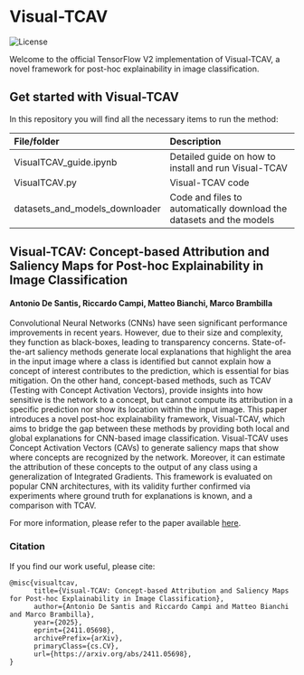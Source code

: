 # Visual-TCAV

![License](https://img.shields.io/badge/license-MIT-blue.svg)

Welcome to the official TensorFlow V2 implementation of Visual-TCAV, a novel framework for post-hoc explainability in image classification.

## Get started with Visual-TCAV

In this repository you will find all the necessary items to run the method:

| File/folder        | Description                                                                    |
|:------------------ |:------------------------------------------------------------------------------ |
| VisualTCAV_guide.ipynb      | Detailed guide on how to install and run Visual-TCAV |
| VisualTCAV.py | Visual-TCAV code                                           |
| datasets_and_models_downloader        | Code and files to automatically download the datasets and the models                           |

## Visual-TCAV: Concept-based Attribution and Saliency Maps for Post-hoc Explainability in Image Classification

#### Antonio De Santis, Riccardo Campi, Matteo Bianchi, Marco Brambilla

Convolutional Neural Networks (CNNs) have seen significant performance improvements in recent years. However, due to their size and complexity, they function as black-boxes, leading to transparency concerns. State-of-the-art saliency methods generate local explanations that highlight the area in the input image where a class is identified but cannot explain how a concept of interest contributes to the prediction, which is essential for bias mitigation. On the other hand, concept-based methods, such as TCAV (Testing with Concept Activation Vectors), provide insights into how sensitive is the network to a concept, but cannot compute its attribution in a specific prediction nor show its location within the input image. This paper introduces a novel post-hoc explainability framework, Visual-TCAV, which aims to bridge the gap between these methods by providing both local and global explanations for CNN-based image classification. Visual-TCAV uses Concept Activation Vectors (CAVs) to generate saliency maps that show where concepts are recognized by the network. Moreover, it can estimate the attribution of these concepts to the output of any class using a generalization of Integrated Gradients. This framework is evaluated on popular CNN architectures, with its validity further confirmed via experiments where ground truth for explanations is known, and a comparison with TCAV.

For more information, please refer to the paper available <a href="https://arxiv.org/abs/2411.05698">here</a>.

### Citation

If you find our work useful, please cite:

```
@misc{visualtcav,
      title={Visual-TCAV: Concept-based Attribution and Saliency Maps for Post-hoc Explainability in Image Classification}, 
      author={Antonio De Santis and Riccardo Campi and Matteo Bianchi and Marco Brambilla},
      year={2025},
      eprint={2411.05698},
      archivePrefix={arXiv},
      primaryClass={cs.CV},
      url={https://arxiv.org/abs/2411.05698}, 
}
```
